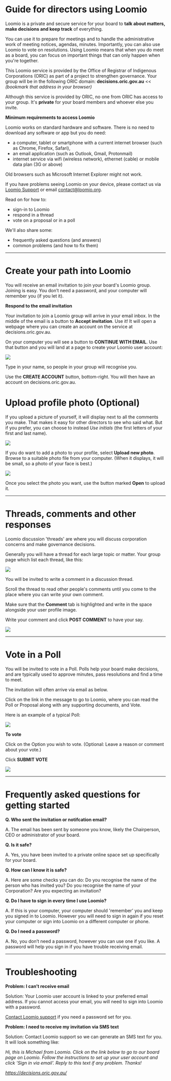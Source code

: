 # Guide for directors using Loomio

Loomio is a private and secure service for your board to **talk about matters, make decisions and keep track** of everything.

You can use it to prepare for meetings and to handle the administrative work of meeting notices, agendas, minutes. Importantly, you can also use Loomio to vote on resolutions. Using Loomio means that when you do meet as a board, you can focus on important things that can only happen when you're together.

This Loomio service is provided by the Office of Registrar of Indigenous Corporations (ORIC) as part of a project to strengthen governance. Your group will be in the following ORIC domain: **decisions.oric.gov.au** << *(bookmark that address in your browser)*

Although this service is provided by ORIC, no one from ORIC has access to your group. It's **private** for your board members and whoever else you invite.

****Minimum requirements to access Loomio****

Loomio works on standard hardware and software. There is no need to download any software or app but you do need:

* a computer, tablet or smartphone with a current internet browser (such as Chrome, Firefox, Safari),
* an email application (such as Outlook, Gmail, Protonmail)
* internet service via wifi (wireless network), ethernet (cable) or mobile data plan (3G or above)

Old browsers such as Microsoft Internet Explorer might not work.

If you have problems seeing Loomio on your device, please contact us via [Loomio Support](https://www.loomio.org/contact) or email [contact@loomio.org](mailto:contact@loomio.org).

Read on for how to:

* sign-in to Loomio
* respond in a thread
* vote on a proposal or in a poll

We'll also share some:

* frequently asked questions (and answers)
* common problems (and how to fix them)

---

# Create your path into Loomio

You will receive an email invitation to join your board's Loomio group. Joining is easy. You don’t need a password, and your computer will remember you (if you let it).

**Respond to the email invitation**

Your invitation to join a Loomio group will arrive in your email inbox. In the middle of the email is a button to **Accept invitation**. Use it! It will open a webpage where you can create an account on the service at decisions.oric.gov.au.

On your computer you will see a button to **CONTINUE WITH EMAIL**. Use that button and you will land at a page to create your Loomio user account:

![](create-account.png#width-80)

Type in your name, so people in your group will recognise you.

Use the **CREATE ACCOUNT** button, bottom-right. You will then have an account on decisions.oric.gov.au. 

# Upload profile photo (Optional)

If you upload a picture of yourself, it will display next to all the comments you make. That makes it easy for other directors to see who said what. But if you prefer, you can choose to instead *Use initials* (the first letters of your first and last name).

![](set-profile-photo1.png#width-80)

If you do want to add a photo to your profile, select **Upload new photo**. Browse to a suitable photo file from your computer. (When it displays, it will be small, so a photo of your face is best.)

![](upload-photo.png#width-80)

Once you select the photo you want, use the button marked **Open** to upload it.

---


# Threads, comments and other responses
Loomio discussion 'threads' are where you will discuss corporation concerns and make governance decisions.

Generally you will have a thread for each large topic or matter. Your group page which list each thread, like this:

![](thread-list-a.png#width-80)

You will be invited to write a comment in a discussion thread.

Scroll the thread to read other people's comments until you come to the place where you can write your own comment.

Make sure that the **Comment** tab is highlighted and write in the space alongside your user profile image.

Write your comment and click **POST COMMENT** to have your say.

![](comment.png#width-80)


---


# Vote in a Poll
You will be invited to vote in a Poll.  Polls help your board make decisions, and are typically used to approve minutes, pass resolutions and find a time to meet.

The invitation will often arrive via email as below.

Click on the link in the message to go to Loomio, where you can read the Poll or Proposal along with any supporting documents, and Vote.

Here is an example of a typical Poll:

![](invitation-to-vote.png#width-80)

**To vote**

Click on the Option you wish to vote.
(Optional: Leave a reason or comment about your vote.)

Click **SUBMIT VOTE**

![](vote-form.png#width-80)

---

# Frequently asked questions for getting started
**Q. Who sent the invitation or notifcation email?**

A. The email has been sent by someone you know, likely the Chairperson, CEO or administrator of your board.

**Q. Is it safe?**  

A. Yes, you have been invited to a private online space set up specifically for your board.  

**Q. How can I know it is safe?**

A. Here are some checks you can do:
Do you recognise the name of the person who has invited you?
Do you recognise the name of your Corporation?
Are you expecting an invitation?

**Q. Do I have to sign in every time I use Loomio?**

A. If this is your computer, your computer should 'remember' you and keep you signed in to Loomio. However you will need to sign in again if you reset your computer or sign into Loomio on a different computer or phone.

**Q. Do I need a password?**

A. No, you don’t need a password, however you can use one if you like. A password will help you sign in if you have trouble receiving email.

---

# Troubleshooting

**Problem: I can’t receive email**

Solution: Your Loomio user account is linked to your preferred email address.  If you cannot access your email, you will need to sign into Loomio with a password.

[Contact Loomio support](https://decisions.oric.gov.au/contact) if you need a password set for you.

**Problem: I need to receive my invitation via SMS text**

Solution: Contact Loomio support so we can generate an SMS text for you. It will look something like:

*Hi, this is Michael from Loomio. Click on the link below to go to our board page on Loomio. Follow the instructions to set up your user account and click ‘Sign in via email’. Reply to this text if any problem. Thanks!*

*https://decisions.oric.gov.au/*
